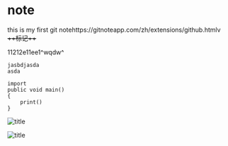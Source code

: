 # note
this is my first git notehttps://gitnoteapp.com/zh/extensions/github.htmlv
~~++标记++~~


11212e11ee1^wqdw^

```ja**居左**va
jasbdjasda
asda

import
public void main()
{
	print()
}

```

![title](https://raw.githubusercontent.com/zhouyubiu/gitnote_images/master/gitnote_images/2020/02/23/1582396707047-1582396707073.png?token=AODSL42O6QPQ353X2KHW6OC6KF2WA)



![title](https://raw.githubusercontent.com/zhouyubiu/gitnote_images/master/gitnote_images/2020/02/23/1582397037006-1582396707073.png?token=AODSL45IIXSMOCUH6GAVZ5S6KF3KU)











